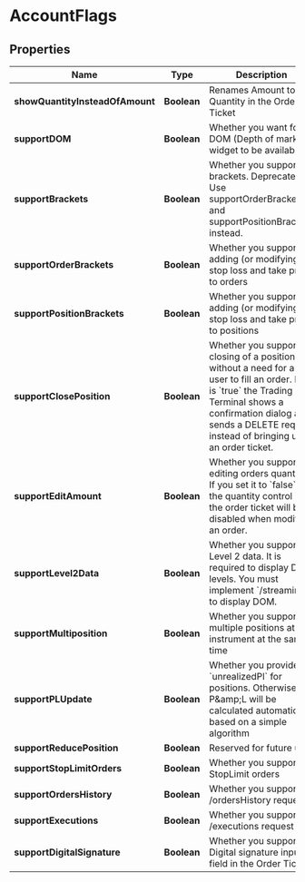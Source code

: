
# AccountFlags

## Properties
Name | Type | Description | Notes
------------ | ------------- | ------------- | -------------
**showQuantityInsteadOfAmount** | **Boolean** | Renames Amount to Quantity in the Order Ticket |  [optional]
**supportDOM** | **Boolean** | Whether you want for DOM (Depth of market) widget to be available |  [optional]
**supportBrackets** | **Boolean** | Whether you support brackets. Deprecated. Use supportOrderBrackets and supportPositionBrackets instead. |  [optional]
**supportOrderBrackets** | **Boolean** | Whether you support adding (or modifying) stop loss and take profit to orders |  [optional]
**supportPositionBrackets** | **Boolean** | Whether you support adding (or modifying) stop loss and take profit to positions |  [optional]
**supportClosePosition** | **Boolean** | Whether you support closing of a position without a need for a user to fill an order. If it is &#x60;true&#x60; the Trading Terminal shows a confirmation dialog and sends a DELETE request instead of bringing up an order ticket. |  [optional]
**supportEditAmount** | **Boolean** | Whether you support editing orders quantity. If you set it to &#x60;false&#x60;, the quantity control in the order ticket will be disabled when modifing an order. |  [optional]
**supportLevel2Data** | **Boolean** | Whether you support Level 2 data. It is required to display DOM levels. You must implement &#x60;/streaming&#x60; to display DOM. |  [optional]
**supportMultiposition** | **Boolean** | Whether you support multiple positions at one instrument at the same time |  [optional]
**supportPLUpdate** | **Boolean** | Whether you provide &#x60;unrealizedPl&#x60; for positions. Otherwise P&amp;amp;L will be calculated automatically based on a simple algorithm |  [optional]
**supportReducePosition** | **Boolean** | Reserved for future use |  [optional]
**supportStopLimitOrders** | **Boolean** | Whether you support StopLimit orders |  [optional]
**supportOrdersHistory** | **Boolean** | Whether you support /ordersHistory request |  [optional]
**supportExecutions** | **Boolean** | Whether you support /executions request |  [optional]
**supportDigitalSignature** | **Boolean** | Whether you support Digital signature input field in the Order Ticket |  [optional]



